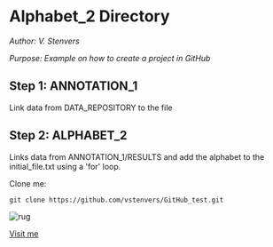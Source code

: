 # Alphabet_2 Directory

*Author: V. Stenvers*

*Purpose: Example on how to create a project in GitHub*


## Step 1: ANNOTATION_1
Link data from DATA_REPOSITORY to the file 

## Step 2: ALPHABET_2
Links data from ANNOTATION_1/RESULTS
and add the alphabet to the initial_file.txt 
using a 'for' loop.


Clone me:
```
git clone https://github.com/vstenvers/GitHub_test.git
```


![rug](https://www.rug.nl/_definition/shared/images/logo--en.png)

[Visit me](https://github.com/vstenvers)
